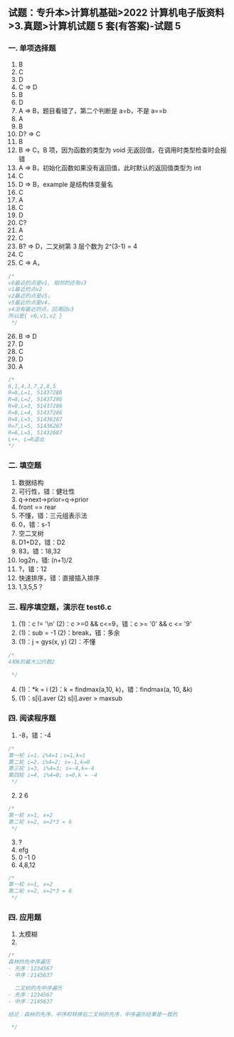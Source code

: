 ## 试题：专升本>计算机基础>2022 计算机电子版资料>3.真题>计算机试题 5 套(有答案)-试题 5

### 一. 单项选择题

1. B
2. C
3. D
4. C => D
5. B
6. D
7. A => B，题目看错了，第二个判断是 a=b，不是 a==b
8. A
9. B
10. D? => C
11. B
12. B => C，B 项，因为函数的类型为 void 无返回值，在调用时类型检查时会报错
13. A => B，初始化函数如果没有返回值，此时默认的返回值类型为 int
14. C
15. D => B，example 是结构体变量名
16. C
17. A
18. C
19. D
20. C?
21. A
22. C
23. B? => D，二叉树第 3 层个数为 2^(3-1) = 4
24. C
25. C => A，

```c
/*
v0最近的点是v1, 相邻的还有v3
v1最近的点v2
v2最近的点是v5，
v5最近的点是v4，
v4没有最近的点，回溯回v3
所以是{ v0,v1,v2 }
 */
```

26. B => D
27. D
28. C
29. D
30. A

```c
/*
6,1,4,3,7,2,8,5
R=8,L=1, 51437286
R=8,L=2, 51437286
R=8,L=3, 51437286
R=8,L=4, 51437286
R=8,L=5, 51436287
R=7,L=5, 51436287
R=6,L=5, 51432687
L++, L=R退出
*/
```

### 二. 填空题

1. 数据结构
2. 可行性，错：健壮性
3. q->next->prior=q->prior
4. front == rear
5. 不懂，错：三元组表示法
6. 0，错：s-1
7. 空二叉树
8. D1+D2，错：D2
9. 83，错：18,32
10. log2n，错: (n+1)/2
11. ?，错：12
12. 快速排序，错：直接插入排序
13. 1,3,5,5？

### 三. 程序填空题，演示在 test6.c

1. (1)：c != '\n' (2)：c >=0 && c<=9，错：c >= '0' && c <= '9'
2. (1)：sub = -1 (2)：break，错：多余
3. (1)：j = gys(x, y) (2)：不懂

```c
/*
4和6的最大公约数2

 */
```

4. (1)：\*k = i (2)：k = findmax(a,10, k)，错：findmax(a, 10, &k)
5. (1)：s[i].aver (2) s[i].aver > maxsub

### 四. 阅读程序题

1. -8，错：-4

```c
/*
第一轮 i=1，i%4=1；s=1,k=1
第二轮 i=2，i%4=2; s=-1,k=0
第三轮 i=3, i%4=3; s=-4,k=-4
第四轮 i=4, i%4=0; s=0,k = -4
 */
```

2. 2 6

```c
/*
第一轮 x=1, x=2
第二轮 x=2, x=2*3 = 6
 */
```

3. ?
4. efg
5. 0 -1 0
6. 4,8,12

```c
/*
第一轮 x=1, x=2
第二轮 x=2, x=2*3 = 6
 */
```

### 四. 应用题

1. 太模糊
2.

```c
/*
森林的先中序遍历
- 先序：1234567
- 中序：2145637

  二叉树的先中序遍历
- 先序：1234567
- 中序：2145637

结论：森林的先序，中序和转换后二叉树的先序，中序遍历结果是一致的

 */
```
